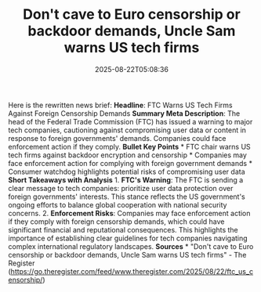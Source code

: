 ﻿---
title: "Don't cave to Euro censorship or backdoor demands, Uncle Sam warns US tech firms"
date: "2025-08-22T05:08:36"
category: "Markets"
summary: ""
slug: "dont cave to euro censorship or backdoor demands uncle sam w"
source_urls:
  - "https://go.theregister.com/feed/www.theregister.com/2025/08/22/ftc_us_censorship/"
seo:
  title: "Don't cave to Euro censorship or backdoor demands, Uncle Sam warns US tech firms | Hash n Hedge"
  description: ""
  keywords: ["news", "markets", "brief"]
---
Here is the rewritten news brief:  **Headline**: FTC Warns US Tech Firms Against Foreign Censorship Demands  **Summary Meta Description**: The head of the Federal Trade Commission (FTC) has issued a warning to major tech companies, cautioning against compromising user data or content in response to foreign governments' demands. Companies could face enforcement action if they comply.  **Bullet Key Points**  * FTC chair warns US tech firms against backdoor encryption and censorship * Companies may face enforcement action for complying with foreign government demands * Consumer watchdog highlights potential risks of compromising user data  **Short Takeaways with Analysis**  1. **FTC's Warning**: The FTC is sending a clear message to tech companies: prioritize user data protection over foreign governments' interests. This stance reflects the US government's ongoing efforts to balance global cooperation with national security concerns. 2. **Enforcement Risks**: Companies may face enforcement action if they comply with foreign censorship demands, which could have significant financial and reputational consequences. This highlights the importance of establishing clear guidelines for tech companies navigating complex international regulatory landscapes.  **Sources**  * "Don't cave to Euro censorship or backdoor demands, Uncle Sam warns US tech firms" - The Register (https://go.theregister.com/feed/www.theregister.com/2025/08/22/ftc_us_censorship/) 
